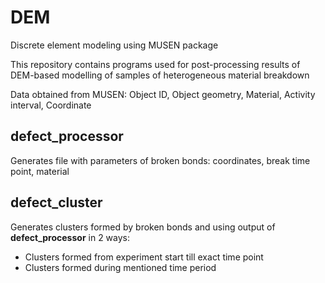 # DEM
Discrete element modeling using MUSEN package

This repository contains programs used for post-processing results of DEM-based modelling of samples of heterogeneous material breakdown

Data obtained from MUSEN: Object ID, Object geometry, Material, Activity interval, Coordinate

## defect_processor

Generates file with parameters of broken bonds: coordinates, break time point, material

## defect_cluster

Generates clusters formed by broken bonds and using output of **defect_processor** in 2 ways:

- Clusters formed from experiment start till exact time point
- Clusters formed during mentioned time period
